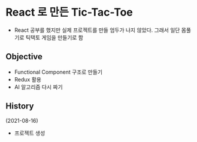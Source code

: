 # React 로 만든 Tic-Tac-Toe

- React 공부를 했지만 실제 프로젝트를 만들 엄두가 나지 않았다. 그래서 일단 몸풀기로 틱택토 게임을 만들기로 함

## Objective

- Functional Component 구조로 만들기
- Redux 활용
- AI 알고리즘 다시 짜기

## History

(2021-08-16)

- 프로젝트 생성
